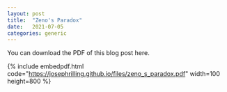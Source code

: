 ```yaml
---
layout: post
title:  "Zeno's Paradox"
date:   2021-07-05
categories: generic
---
```

You can download the PDF of this blog post here.

{% include embedpdf.html code="https://josephrilling.github.io/files/zeno_s_paradox.pdf" width=100 height=800 %}
